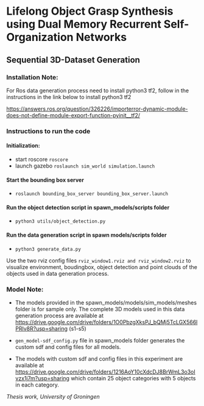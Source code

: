 # Lifelong Object Grasp Synthesis using Dual Memory Recurrent Self-Organization Networks

## Sequential 3D-Dataset Generation 
### Installation Note: 
For Ros data generation process need to install python3 tf2, follow in the instructions in the link below to install python3 tf2

https://answers.ros.org/question/326226/importerror-dynamic-module-does-not-define-module-export-function-pyinit__tf2/

### Instructions to run the code 
#### Initialization:
* start roscore ```roscore```
* launch gazebo ```roslaunch sim_world simulation.launch```
#### Start the bounding box server
* ```roslaunch bounding_box_server bounding_box_server.launch```
#### Run the object detection script in spawn_models/scripts folder
* ```python3 utils/object_detection.py```
#### Run the data generation script in spawn models/scripts folder
* ```python3 generate_data.py```

Use the two rviz config files ```rviz_window1.rviz and rviz_window2.rviz``` to visualize environment, boudingbox, object detection and point clouds of the objects used in data generation process.  

### Model Note:
* The models provided in the spawn_models/models/sim_models/meshes folder is for sample only. The complete 3D models used in this data generation process are 
available at https://drive.google.com/drive/folders/1O0PbzgXksPJ_bQMj5TcLGX566lPRlv8R?usp=sharing (s1-s5)

* ```gen_model-sdf_config.py``` file in spawn_models folder generates the custom sdf and config files for all models. 

* The models with custom sdf and config files in this experiment are available at https://drive.google.com/drive/folders/1216AoY10cXdcDJ8BrWmL3o3oIvzx1j7m?usp=sharing which contain 25 object categories with 5 objects in each category.

_Thesis work, University of Groningen_

